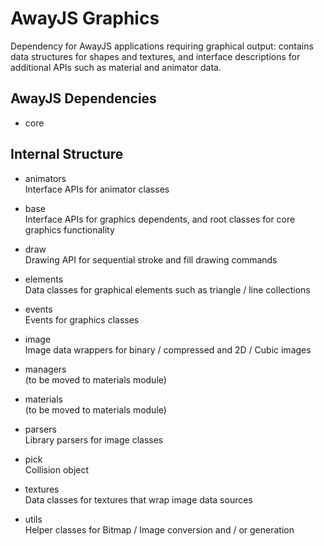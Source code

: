 # AwayJS Graphics

Dependency for AwayJS applications requiring graphical output: contains data structures for shapes and textures, and interface descriptions for additional APIs such as material and animator data.

## AwayJS Dependencies

* core

## Internal Structure

* animators<br>
Interface APIs for animator classes

* base<br>
Interface APIs for graphics dependents, and root classes for core graphics functionality

* draw<br>
Drawing API for sequential stroke and fill drawing commands

* elements<br>
Data classes for graphical elements such as triangle / line collections

* events<br>
Events for graphics classes

* image<br>
Image data wrappers for binary / compressed and 2D / Cubic images

* managers<br>
(to be moved to materials module)

* materials<br>
(to be moved to materials module)

* parsers<br>
Library parsers for image classes

* pick<br>
Collision object

* textures<br>
Data classes for textures that wrap image data sources

* utils<br>
Helper classes for Bitmap / Image conversion and / or generation
